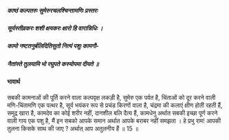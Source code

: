##### काष्ठं कल्पतरुः सुमेरुरचलश्चिन्तामणिः प्रस्तरः
##### सूर्यस्तीव्रकरः शशी क्षयकरः क्षारो हि वारान्निधिः ।
##### कामो नष्टतनुर्बलिदितिसुतो नित्यं पशुः कामगौ-
##### नैतांस्ते तुलयामि भो रघुपते कस्योपमा दीयते ॥

#### भावार्थ

सबकी कामनाओं की पूर्ति करने वाला कल्पवृक्ष लकड़ी है, सुमेरु एक पर्वत है, चिंताओं को दूर करने वाली मणि-चिंतामणि एक पत्थर है, सूर्य भयंकर रूप से प्रचंड किरणों वाला है, चंद्रमा की कलाएं क्षीण होती रहती हैं, समुद्र खारा है, कामदेव का कोई शरीर नहीं, दानशील बलि दैत्य हैं, कामधेनु अर्थात सबकी इच्छा पूर्ण करने वाली गाय एक पशु है, मैं इन सबको आपके समान अर्थात आपके बराबर नहीं समझता । हे प्रभु राम! आपकी तुलना किसके साथ की जाए ? अर्थात् आप अतुलनीय हैं ॥ 15 ॥